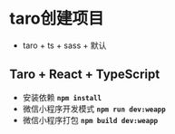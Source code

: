 # taro创建项目
* taro + ts + sass + 默认
## Taro + React + TypeScript

* 安装依赖 __`npm install`__
* 微信小程序开发模式 __`npm run dev:weapp`__
* 微信小程序打包 __`npm build dev:weapp`__